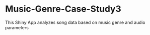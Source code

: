 # Music-Genre-Case-Study3
This Shiny App analyzes song data based on music genre and audio parameters
